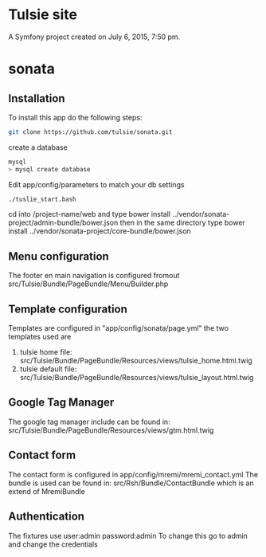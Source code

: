 Tulsie site
============

A Symfony project created on July 6, 2015, 7:50 pm.
# sonata




## Installation
To install this app do the following steps:


```bash
git clone https://github.com/tulsie/sonata.git
```

create a database
```bash
mysql
> mysql create database
```

Edit app/config/parameters to match your db settings

```bash
./tuslie_start.bash
```
cd into /project-name/web and type bower install ../vendor/sonata-project/admin-bundle/bower.json
then in the same directory type bower install  ../vendor/sonata-project/core-bundle/bower.json

## Menu configuration
The footer en main navigation is configured fromout
src/Tulsie/Bundle/PageBundle/Menu/Builder.php

## Template configuration
Templates are configured in "app/config/sonata/page.yml"
the two templates used are
1. tulsie home file: src/Tulsie/Bundle/PageBundle/Resources/views/tulsie_home.html.twig
2. tulsie default file: src/Tulsie/Bundle/PageBundle/Resources/views/tulsie_layout.html.twig


## Google Tag Manager
The google tag manager include can be found in:
src/Tulsie/Bundle/PageBundle/Resources/views/gtm.html.twig


## Contact form
The contact form is configured in app/config/mremi/mremi_contact.yml
The bundle is used can be found in: src/Rsh/Bundle/ContactBundle which is an extend of MremiBundle

## Authentication
The fixtures use user:admin password:admin
To change this go to admin and change the credentials
